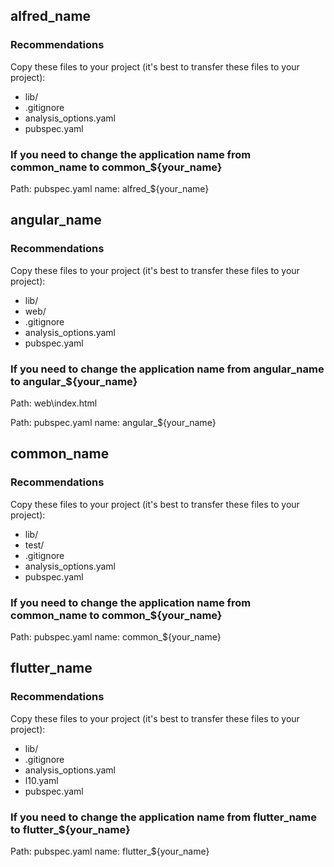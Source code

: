 ## alfred_name

### Recommendations

Copy these files to your project (it's best to transfer these files to your project):
- lib/
- .gitignore
- analysis_options.yaml
- pubspec.yaml

### If you need to change the application name from common_name to common_${your_name}

Path: pubspec.yaml
name: alfred_${your_name}

## angular_name

### Recommendations

Copy these files to your project (it's best to transfer these files to your project):
- lib/
- web/
- .gitignore
- analysis_options.yaml
- pubspec.yaml

### If you need to change the application name from angular_name to angular_${your_name}

Path: web\index.html
<title> angular_${your_name}</title>

Path: pubspec.yaml
name: angular_${your_name}

## common_name

### Recommendations

Copy these files to your project (it's best to transfer these files to your project):
- lib/
- test/
- .gitignore
- analysis_options.yaml
- pubspec.yaml

### If you need to change the application name from common_name to common_${your_name}

Path: pubspec.yaml
name: common_${your_name}

## flutter_name

### Recommendations

Copy these files to your project (it's best to transfer these files to your project):
- lib/
- .gitignore
- analysis_options.yaml
- l10.yaml
- pubspec.yaml

### If you need to change the application name from flutter_name to flutter_${your_name}

Path: pubspec.yaml
name: flutter_${your_name}